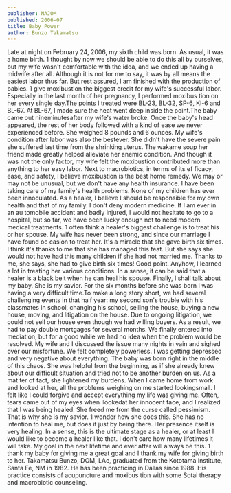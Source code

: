 ```yaml
---
publisher: NAJOM
published: 2006-07
title: Baby Power
author: Bunzo Takamatsu
---
```


Late at night on February 24, 2006, my sixth child was born. As usual, it was a home birth. 1 thought by now we should be able to do this all by ourselves, but my wife wasn't comfortable with the idea, and we ended up having a midwife after all.<!--more--> Although it is not for me to say, it was by all means the easiest labor thus far. But rest assured, I am finished with the production of babies. 1 give moxibustion the biggest credit for my wife's successful labor. Especially in the last month of her pregnancy, I performed moxibus tion on her every single day.The points I treated were BL-23, BL-32, SP-6, Kl-6 and BL-67. At BL-67, I made sure the heat went deep inside the point.The baby came out nineminutesafter my wife's water broke. Once the baby's head appeared, the rest of her body followed with a kind of ease we never experienced before. She weighed 8 pounds and 6 ounces. My wife's condition after labor was also the bestever. She didn't have the severe pain she suffered last time from the shrinking uterus. The wakame soup her friend made greatly helped alleviate her anemic condition. And though it was not the only factor, my wife felt the moxibustion contributed more than anything to her easy labor. Next to macrobiotics, in terms of its ef ficacy, ease, and safety, I believe moxibustion is the best home remedy. We may or may not be unusual, but we don't have any health insurance. I have been taking care of my family's health problems. None of my children has ever been innoculated. As a healer, I believe I should be responsible for my own health and that of my family. I don't deny modern medicine. If I am ever in an au tomobile accident and badly injured, I would not hesitate to go to a hospital, but so far, we have been lucky enough not to need modern medical treatments. 1 often think a healer's biggest challenge is to treat his or her spouse. My wife has never been strong, and since our marriage I have found oc casion to treat her. It's a miracle that she gave birth six times. I think it's thanks to me that she has managed this feat. But she says she would not have had this many children if she had not married me. Thanks to me, she says, she had to give birth six times! Good point. Anyhow, I learned a lot in treating her various conditions. In a sense, it can be said that a healer is a black belt when he can heal his spouse. Finally, I shall talk about my baby. She is my savior. For the six months before she was born I was having a very difficult time.To make a long story short, we had several challenging events in that half year: my second son's trouble with his classmates in school, changing his school, selling the house, buying a new house, moving, and litigation on the house. Due to ongoing litigation, we could not sell our house even though we had willing buyers. As a result, we had to pay double mortgages for several months. We finally entered into mediation, but for a good while we had no idea when the problem would be resolved. My wife and I discussed the issue many nights in vain and sighed over our misfortune. We felt completely powerless. I was getting depressed and very negative about everything. The baby was born right in the middle of this chaos. She was helpful from the beginning, as if she already knew about our difficult situation and tried not to be another burden on us. As a mat ter of fact, she lightened my burdens. When I came home from work and looked at her, all the problems weighing on me started lookingsmall. I felt like I could forgive and accept everything my life was giving me. Often, tears came out of my eyes when Ilookedat her innocent face, and I realized that I was being healed. She freed me from the curse called pessimism. That is why she is my savior. 1 wonder how she does this. She has no intention to heal me, but does it just by being there. Her presence itself is very healing. In a sense, this is the ultimate stage as a healer, or at least I would like to become a healer like that. I don't care how many lifetimes it will take. My goal in the next lifetime and ever after will always be this. 1 thank my baby for giving me a great goal and I thank my wife for giving birth to her. Takamatsu Bunzo, DOM, LAc, graduated from the Kototama Institute, Santa Fe, NM in 1982. He has been practicing in Dallas since 1988. His practice consists of acupuncture and moxibus tion with some Sotai therapy and macrobiotic counseling.
